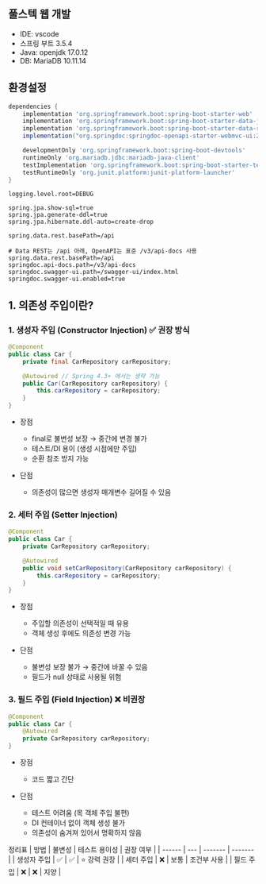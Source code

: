 ## 풀스텍 웹 개발

- IDE: vscode
- 스프링 부트 3.5.4
- Java: openjdk 17.0.12
- DB: MariaDB 10.11.14

## 환경설정

```gradle
dependencies {
	implementation 'org.springframework.boot:spring-boot-starter-web'
	implementation 'org.springframework.boot:spring-boot-starter-data-jpa'
	implementation 'org.springframework.boot:spring-boot-starter-data-rest'
	implementation("org.springdoc:springdoc-openapi-starter-webmvc-ui:2.8.9")

	developmentOnly 'org.springframework.boot:spring-boot-devtools'
	runtimeOnly 'org.mariadb.jdbc:mariadb-java-client'
	testImplementation 'org.springframework.boot:spring-boot-starter-test'
	testRuntimeOnly 'org.junit.platform:junit-platform-launcher'
}
```

```properties
logging.level.root=DEBUG

spring.jpa.show-sql=true
spring.jpa.generate-ddl=true
spring.jpa.hibernate.ddl-auto=create-drop

spring.data.rest.basePath=/api

# Data REST는 /api 아래, OpenAPI는 표준 /v3/api-docs 사용
spring.data.rest.basePath=/api
springdoc.api-docs.path=/v3/api-docs
springdoc.swagger-ui.path=/swagger-ui/index.html
springdoc.swagger-ui.enabled=true
```

## 1. 의존성 주입이란?

### 1. 생성자 주입 (Constructor Injection) ✅ 권장 방식

```java
@Component
public class Car {
    private final CarRepository carRepository;

    @Autowired // Spring 4.3+ 에서는 생략 가능
    public Car(CarRepository carRepository) {
        this.carRepository = carRepository;
    }
}
```

- 장점

  - final로 불변성 보장 → 중간에 변경 불가
  - 테스트/DI 용이 (생성 시점에만 주입)
  - 순환 참조 방지 가능

- 단점
  - 의존성이 많으면 생성자 매개변수 길어질 수 있음

### 2. 세터 주입 (Setter Injection)

```java
@Component
public class Car {
    private CarRepository carRepository;

    @Autowired
    public void setCarRepository(CarRepository carRepository) {
        this.carRepository = carRepository;
    }
}
```

- 장점

  - 주입할 의존성이 선택적일 때 유용
  - 객체 생성 후에도 의존성 변경 가능

- 단점
  - 불변성 보장 불가 → 중간에 바꿀 수 있음
  - 필드가 null 상태로 사용될 위험

### 3. 필드 주입 (Field Injection) ❌ 비권장

```java
@Component
public class Car {
    @Autowired
    private CarRepository carRepository;
}
```

- 장점

  - 코드 짧고 간단

- 단점
  - 테스트 어려움 (목 객체 주입 불편)
  - DI 컨테이너 없이 객체 생성 불가
  - 의존성이 숨겨져 있어서 명확하지 않음

정리표
| 방법 | 불변성 | 테스트 용이성 | 권장 여부 |
| ------ | --- | ------- | ------- |
| 생성자 주입 | ✅ | ✅ | ⭐ 강력 권장 |
| 세터 주입 | ❌ | 보통 | 조건부 사용 |
| 필드 주입 | ❌ | ❌ | 지양 |
